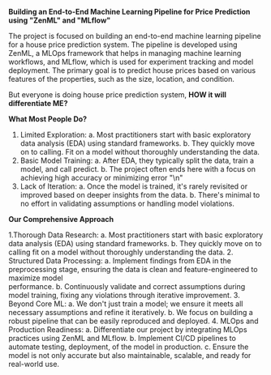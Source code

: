 **Building an End-to-End Machine Learning Pipeline for Price Prediction using "ZenML" and "MLflow"**

The project is focused on building an end-to-end machine learning pipeline for a house price prediction system.
The pipeline is developed using ZenML, a MLOps framework that helps in managing machine learning workflows, and MLflow, which is used for experiment tracking and model deployment.
The primary goal is to predict house prices based on various features of the properties, such as the size, location, and condition.

But everyone is doing house price prediction system, **HOW it will differentiate ME?**

**What Most People Do?**
1. Limited Exploration:
    a. Most practitioners start with basic exploratory data analysis (EDA) using standard frameworks.
    b. They quickly move on to calling. Fit on a model without thoroughly understanding the data.
2. Basic Model Training:
    a. After EDA, they typically split the data, train a model, and call predict.
    b. The project often ends here with a focus on achieving high accuracy or minimizing error "\n"
3. Lack of Iteration:
    a. Once the model is trained, it's rarely revisited or improved based on deeper insights from the data.
    b. There's minimal to no effort in validating assumptions or handling model violations.

**Our Comprehensive Approach**

1.Thorough Data Research:
    a. Most practitioners start with basic exploratory data analysis (EDA) using standard frameworks.
    b. They quickly move on to calling fit on a model without thoroughly understanding the data.
2. Structured Data Processing:
    a. Implement findings from EDA in the preprocessing stage, ensuring the data is clean and feature-engineered to maximize model         
       performance.
    b. Continuously validate and correct assumptions during model training, fixing any violations through iterative improvement.
3. Beyond Core ML:
    a. We don't just train a model; we ensure it meets all necessary assumptions and refine it iteratively.
    b. We focus on building a robust pipeline that can be easily reproduced and deployed.
4. MLOps and Production Readiness:
    a. Differentiate our project by integrating MLOps practices using ZenML and MLflow.
    b. Implement CI/CD pipelines to automate testing, deployment, of the model in production.
    c. Ensure the model is not only accurate but also maintainable, scalable, and ready for real-world use.
